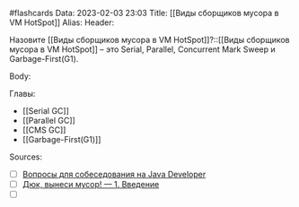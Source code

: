 #flashcards
Data: 2023-02-03 23:03
Title: [[Виды сборщиков мусора в VM HotSpot]]
Alias:
Header:

Назовите [[Виды сборщиков мусора в VM HotSpot]]?::[[Виды сборщиков мусора в VM HotSpot]] – это Serial, Parallel, Concurrent Mark Sweep и Garbage-First(G1).
<!--SR:!2023-03-14,3,350-->



Body:




Главы:
- [[Serial GC]]
- [[Parallel GC]]
- [[CMS GC]]
- [[Garbage-First(G1)]]


Sources:
- [ ] [Вопросы для собеседования на Java Developer](https://github.com/enhorse/java-interview/blob/master/README.md#%D0%9E%D0%9E%D0%9F)
- [ ] [Дюк, вынеси мусор! — 1. Введение](https://habr.com/ru/post/269621/)
- [ ] []()
